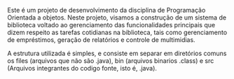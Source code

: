 Este é um projeto de desenvolvimento da disciplina de Programação Orientada a objetos. Neste projeto, visamos a construção de um sistema de biblioteca voltado ao gerenciamento das funcionalidades principais que dizem respeito as tarefas cotidianas na biblioteca, tais como gerenciamento de empréstimos, geração de relatórios e controle de multimidias. 

A estrutura utilizada é simples, e consiste em separar em diretórios comuns os files (arquivos que não são .java), bin (arquivos binarios .class) e src (Arquivos integrantes do codigo fonte, isto é, .java).